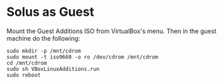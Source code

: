 # Solus as Guest
Mount the Guest Additions ISO from VirtualBox's menu. Then in the guest machine do the following:
```
sudo mkdir -p /mnt/cdrom
sudo mount -t iso9660 -o ro /dev/cdrom /mnt/cdrom
cd /mnt/cdrom
sudo sh VBoxLinuxAdditions.run
sudo reboot
```
